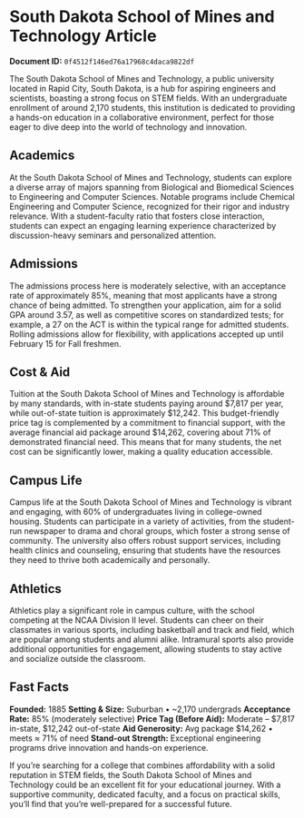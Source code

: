 # South Dakota School of Mines and Technology Article

**Document ID:** `0f4512f146ed76a17968c4daca9822df`

The South Dakota School of Mines and Technology, a public university located in Rapid City, South Dakota, is a hub for aspiring engineers and scientists, boasting a strong focus on STEM fields. With an undergraduate enrollment of around 2,170 students, this institution is dedicated to providing a hands-on education in a collaborative environment, perfect for those eager to dive deep into the world of technology and innovation.

## Academics
At the South Dakota School of Mines and Technology, students can explore a diverse array of majors spanning from Biological and Biomedical Sciences to Engineering and Computer Sciences. Notable programs include Chemical Engineering and Computer Science, recognized for their rigor and industry relevance. With a student-faculty ratio that fosters close interaction, students can expect an engaging learning experience characterized by discussion-heavy seminars and personalized attention.

## Admissions
The admissions process here is moderately selective, with an acceptance rate of approximately 85%, meaning that most applicants have a strong chance of being admitted. To strengthen your application, aim for a solid GPA around 3.57, as well as competitive scores on standardized tests; for example, a 27 on the ACT is within the typical range for admitted students. Rolling admissions allow for flexibility, with applications accepted up until February 15 for Fall freshmen.

## Cost & Aid
Tuition at the South Dakota School of Mines and Technology is affordable by many standards, with in-state students paying around $7,817 per year, while out-of-state tuition is approximately $12,242. This budget-friendly price tag is complemented by a commitment to financial support, with the average financial aid package around $14,262, covering about 71% of demonstrated financial need. This means that for many students, the net cost can be significantly lower, making a quality education accessible.

## Campus Life
Campus life at the South Dakota School of Mines and Technology is vibrant and engaging, with 60% of undergraduates living in college-owned housing. Students can participate in a variety of activities, from the student-run newspaper to drama and choral groups, which foster a strong sense of community. The university also offers robust support services, including health clinics and counseling, ensuring that students have the resources they need to thrive both academically and personally.

## Athletics
Athletics play a significant role in campus culture, with the school competing at the NCAA Division II level. Students can cheer on their classmates in various sports, including basketball and track and field, which are popular among students and alumni alike. Intramural sports also provide additional opportunities for engagement, allowing students to stay active and socialize outside the classroom.

## Fast Facts
**Founded:** 1885
**Setting & Size:** Suburban • ~2,170 undergrads
**Acceptance Rate:** 85% (moderately selective)
**Price Tag (Before Aid):** Moderate – $7,817 in-state, $12,242 out-of-state
**Aid Generosity:** Avg package $14,262 • meets ≈ 71% of need
**Stand-out Strength:** Exceptional engineering programs drive innovation and hands-on experience.

If you’re searching for a college that combines affordability with a solid reputation in STEM fields, the South Dakota School of Mines and Technology could be an excellent fit for your educational journey. With a supportive community, dedicated faculty, and a focus on practical skills, you’ll find that you’re well-prepared for a successful future.

